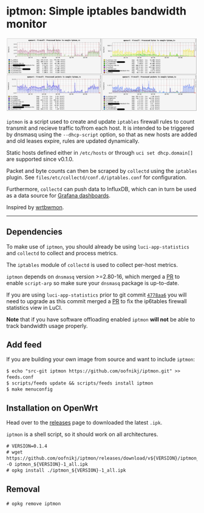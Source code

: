 # iptmon: Simple iptables bandwidth monitor

![graph](./graph.png)

`iptmon` is a script used to create and update `iptables` firewall rules to count transmit and recieve traffic to/from each host. It is intended to be triggered by dnsmasq using the `--dhcp-script` option, so that as new hosts are added and old leases expire, rules are updated dynamically.

Static hosts defined either in `/etc/hosts` or through `uci set dhcp.domain[]` are supported since v0.1.0.

Packet and byte counts can then be scraped by `collectd` using the `iptables` plugin. See `files/etc/collectd/conf.d/iptables.conf` for configuration.

Furthermore, `collectd` can push data to InfluxDB, which can in turn be used as a data source for [Grafana dashboards](https://github.com/oofnikj/docker-openwrt/tree/master/monitoring).

Inspired by [wrtbwmon](https://github.com/pyrovski/wrtbwmon).

---

## Dependencies

To make use of `iptmon`, you should already be using `luci-app-statistics` and `collectd` to collect and process metrics.

The `iptables` module of `collectd` is used to collect per-host metrics.

`iptmon` depends on `dnsmasq` version >=2.80-16, which merged a [PR](https://github.com/openwrt/openwrt/pull/2842) to enable `script-arp` so make sure your `dnsmasq` package is up-to-date.


If you are using `luci-app-statistics` prior to git commit [`4778aa6`](https://github.com/openwrt/luci/commit/4778aa62af311fc06ac9f2d9ee76eb814ec22a71) you will need to upgrade as this commit merged a [PR](https://github.com/openwrt/luci/pull/3763) to fix the ip6tables firewall statistics view in LuCI.


**Note** that if you have software offloading enabled `iptmon` **will not** be able to track bandwidth usage properly.

## Add feed

If you are building your own image from source and want to include `iptmon`:

    $ echo "src-git iptmon https://github.com/oofnikj/iptmon.git" >> feeds.conf
    $ scripts/feeds update && scripts/feeds install iptmon
    $ make menuconfig

## Installation on OpenWrt

Head over to the [releases](https://github.com/oofnikj/iptmon/releases) page to downloaded the latest `.ipk`.

`iptmon` is a shell script, so it should work on all architectures.

```
# VERSION=0.1.4
# wget https://github.com/oofnikj/iptmon/releases/download/v${VERSION}/iptmon_${VERSION}-1_all.ipk -O iptmon_${VERSION}-1_all.ipk
# opkg install ./iptmon_${VERSION}-1_all.ipk
```

## Removal
```
# opkg remove iptmon
```